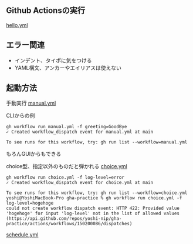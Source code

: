 ## Github Actionsの実行
[hello.yml](./bk_workflows/hello.yml)

## エラー関連

- インデント、タイポに気をつける
- YAML構文、アンカーやエイリアスは使えない


## 起動方法
手動実行
[manual.yml](./bk_workflows/manual.yml)

CLIからの例
```
gh workflow run manual.yml -f greeting=GoodBye
✓ Created workflow_dispatch event for manual.yml at main

To see runs for this workflow, try: gh run list --workflow=manual.yml
```

もろんGUIからもできる

choice型、指定以外のものだと弾かれる
[choice.yml](./bk_workflows/choice.yml)
```
gh workflow run choice.yml -f log-level=error
✓ Created workflow_dispatch event for choice.yml at main

To see runs for this workflow, try: gh run list --workflow=choice.yml
yoshi@YoshiMacBook-Pro gha-practice % gh workflow run choice.yml -f log-level=hogehoge
could not create workflow dispatch event: HTTP 422: Provided value 'hogehoge' for input 'log-level' not in the list of allowed values (https://api.github.com/repos/yoshi-nip/gha-practice/actions/workflows/150200086/dispatches)
```

[schedule.yml](./bk_workflows/schedule.yml)
